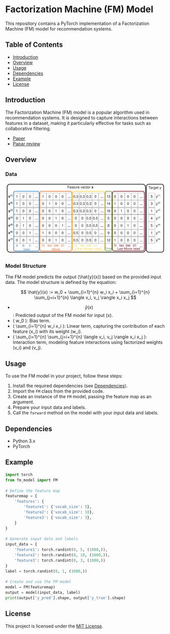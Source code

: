 # Factorization Machine (FM) Model

This repository contains a PyTorch implementation of a Factorization Machine (FM) model for recommendation systems.

## Table of Contents

- [Introduction](#introduction)
- [Overview](#overview)
- [Usage](#usage)
- [Dependencies](#dependencies)
- [Example](#example)
- [License](#license)

## Introduction

The Factorization Machine (FM) model is a popular algorithm used in recommendation systems. It is designed to capture interactions between features in a dataset, making it particularly effective for tasks such as collaborative filtering.
- [Paper](https://analyticsconsultores.com.mx/wp-content/uploads/2019/03/Factorization-Machines-Steffen-Rendle-Osaka-University-2010.pdf)
- [Papar review]()


## Overview

### Data

![FM Input](../../../docs/pics/FM_input.png)

### Model Structure

The FM model predicts the output \(\hat{y}(x)\) based on the provided input data. The model structure is defined by the equation:

$$ \hat{y}(x) := w_0 + \sum_{i=1}^{n} w_i x_i + \sum_{i=1}^{n} \sum_{j=i+1}^{n} \langle v_i, v_j \rangle x_i x_j $$

- $$ \hat{y}(x) $$: Predicted output of the FM model for input \(x\).
- \( w_0 \): Bias term.
- \( \sum_{i=1}^{n} w_i x_i \): Linear term, capturing the contribution of each feature \(x_i\) with its weight \(w_i\).
- \( \sum_{i=1}^{n} \sum_{j=i+1}^{n} \langle v_i, v_j \rangle x_i x_j \): Interaction term, modeling feature interactions using factorized weights \(v_i\) and \(v_j\).



## Usage

To use the FM model in your project, follow these steps:

1. Install the required dependencies (see [Dependencies](#dependencies)).
2. Import the `FM` class from the provided code.
3. Create an instance of the `FM` model, passing the feature map as an argument.
4. Prepare your input data and labels.
5. Call the `forward` method on the model with your input data and labels.

## Dependencies

- Python 3.x
- PyTorch

## Example

```python
import torch
from fm_model import FM

# Define the feature map
featuremap = {
    'features': {
        'feature1': {'vocab_size': 5},
        'feature2': {'vocab_size': 10},
        'feature3': {'vocab_size': 3},
    }
}

# Generate input data and labels
input_data = {
    'feature1': torch.randint(0, 5, (1000,)),
    'feature2': torch.randint(0, 10, (1000,)),
    'feature3': torch.randint(0, 3, (1000,))
}
label = torch.randint(0, 1, (1000,))

# Create and use the FM model
model = FM(featuremap)
output = model(input_data, label)
print(output['y_pred'].shape, output['y_true'].shape)
```

## License

This project is licensed under the [MIT License](LICENSE).
